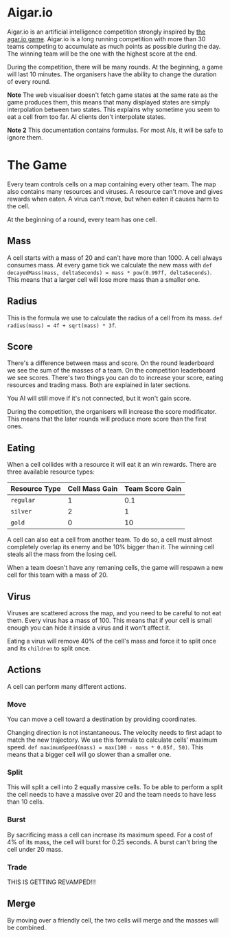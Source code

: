 # Aigar.io
Aigar.io is an artificial intelligence competition strongly inspired by
[the agar.io game](https://agar.io). Aigar.io is a long running competition with
more than 30 teams competing to accumulate as much points as possible during the
day. The winning team will be the one with the highest score at the end.

During the competition, there will be many rounds. At the beginning, a game will
last 10 minutes. The organisers have the ability to change the duration of every
round.

**Note**
The web visualiser doesn't fetch game states at the same rate as the game
produces them, this means that many displayed states are simply interpolation
between two states. This explains why sometime you seem to eat a cell from too
far. AI clients don't interpolate states.

**Note 2**
This documentation contains formulas. For most AIs, it will be safe to ignore
them.

# The Game
Every team controls cells on a map containing every other team. The map also
contains many resources and viruses. A resource can't move and gives rewards when
eaten. A virus can't move, but when eaten it causes harm to the cell.

At the beginning of a round, every team has one cell.

## Mass
A cell starts with a mass of 20 and can't have more than 1000. A cell always 
consumes mass. At every game tick we calculate the new mass with
`def decayedMass(mass, deltaSeconds) = mass * pow(0.997f, deltaSeconds)`. This
means that a larger cell will lose more mass than a smaller one.

## Radius
This is the formula we use to calculate the radius of a cell from its mass.
`def radius(mass) = 4f + sqrt(mass) * 3f`.

## Score
There's a difference between mass and score. On the round leaderboard we see
the sum of the masses of a team. On the competition leaderboard we see scores.
There's two things you can do to increase your score, eating resources and
trading mass. Both are explained in later sections.

You AI will still move if it's not connected, but it won't gain score.

During the competition, the organisers will increase the score modificator. This
means that the later rounds will produce more score than the first ones.

## Eating
When a cell collides with a resource it will eat it an win rewards. There are
three available resource types:

| Resource Type | Cell Mass Gain | Team Score Gain   |
| ------------- | -------------- | ----------------- |
| `regular`     | 1              | 0.1               |
| `silver`      | 2              | 1                 |
| `gold`        | 0              | 10                |

A cell can also eat a cell from another team. To do so, a cell must almost
completely overlap its enemy and be 10% bigger than it. The winning cell steals
all the mass from the losing cell.

When a team doesn't have any remaning cells, the game will respawn a new cell for
this team with a mass of 20. 

## Virus
Viruses are scattered across the map, and you need to be careful to not eat them.
Every virus has a mass of 100. This means that if your cell is small enough you
can hide it inside a virus and it won't affect it.

Eating a virus will remove 40% of the cell's mass and force it to split once and
its `children` to split once.

## Actions
A cell can perform many different actions. 

### Move
You can move a cell toward a destination by providing coordinates.

Changing direction is not instantaneous. The velocity needs to first adapt to
match the new trajectory. We use this formula to calculate cells' maximum speed.
`def maximumSpeed(mass) = max(100 - mass * 0.05f, 50)`. This means that a bigger
cell will go slower than a smaller one.

### Split
This will split a cell into 2 equally massive cells. To be able to perform a
split the cell needs to have a massive over 20 and the team needs to have less
than 10 cells.

### Burst
By sacrificing mass a cell can increase its maximum speed. For a cost of 4% of
its mass, the cell will burst for 0.25 seconds. A burst can't bring the cell
under 20 mass.

### Trade
THIS IS GETTING REVAMPED!!!

## Merge
By moving over a friendly cell, the two cells will merge and the masses will be
combined.
